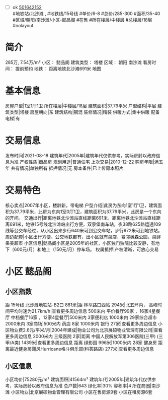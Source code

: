 - [ ] ok [501642152](https://bj.5i5j.com/ershoufang/501642152.html)  
 #地铁站/北沙滩 ,  #地铁线/15号线
#单价/6-8 #总价/285-300 #面积/35-40   #区域/朝阳/南沙滩/小区-懿品阁 #在售 #所在楼层/中楼层 #总楼层/18层 #nolayout 
# 简介 
 285万,  7.54万/m² 
小区： 懿品阁
建筑类型： 塔楼
区域： 朝阳 南沙滩
看房时间： 提前预约
地铁： 距离地铁北沙滩691米 地图
# 基本信息 
 房屋户型|1室1厅1卫
所在楼层|中楼层/18层
建筑面积|37.79平米
户型结构|平层
建筑类型|塔楼
房屋朝向|东
建筑结构|钢混
装修情况|精装
供暖方式|集中供暖
配备电梯|有
# 交易信息 
 发布时间|2021-08-18
建筑年代|2005年|建筑年代仅供参考，实际房龄以政府信息为准
产权性质|商品房
规划用途|普通住宅
上次交易|2010-12-22
购房年限|满五年
共有情况|单独所有
抵押情况|无
房本备件|已上传房本照片
# 交易特色 
 核心卖点|2007年小区，楼龄新，带电梯
户型介绍|此房为东向1室1厅1卫，建筑面积为37.79平米，此房为东向1室0厅1卫，建筑面积为37.79平米，此房是一个东向的开间。
交通出行|距离地铁北沙滩站直线距离691米，距离地铁北沙滩站直线距离691米，地铁15号线北沙滩站出行方便，双泉堡南车站，夜38路625路运通109线等公交车经过，从小区出来步行640米可到公交车站，步行972米可到地铁站。
周边配套|小区出行方便，公交地铁都有，出小区就有菜店，紧邻奥森公园，菜鲜果美超市
小区信息|懿品阁小区是2005年的社区，小区独门独院比较安静，有地下（600元/月）和地上（150元/月）停车场。
权属抵押|产权清晰，可放心交易
# 小区 懿品阁
## 小区指数 
 距 15号线 北沙滩地铁站-B2口 881米|距 林萃路口西站 294米|北五环内， 高峰时间平均时速为21.7km/h|查看更多周边信息
500米内 平价餐厅99家 ，16家4星餐厅
中档餐厅16家 ，12家4星餐厅|500米内 3家便利店
1000米内 29家综合超市
2000米内 3家商场|500米内 药店 8家
1000米内 银行 27家|查看更多周边信息
小区物业费2.6元/平米/月|2004年建成|物业公司为北京展硕物业管理有限公司|查看更多周边信息
2000米内 三级医院 2家|距离 中国人民解放军第306医院(三甲) (三甲/A类) 1439米|查看更多周边信息
距离 绿影园 996米|1000米内 28家 健身房
距离最近健身房飓风Hurricane格斗俱乐部(科荟路店) 277米|查看更多周边信息
## 小区信息 
 小区均价|75280元/m²
建筑面积|41564m²
建筑年代|2005年|建筑年代仅供参考，实际房龄以政府信息为准
总户数|643
绿化率|30%
容积率|4
所在商圈|南沙滩
小区物业|北京展硕物业管理有限公司
小区在售房源9套
小区在租房源6套
